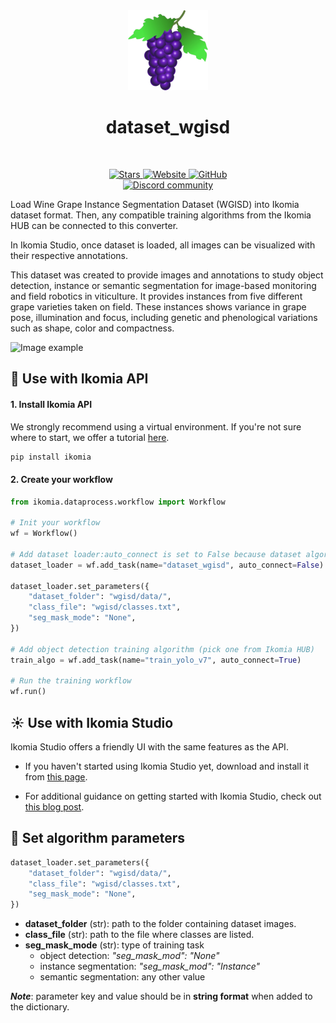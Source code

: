 <div align="center">
  <img src="https://raw.githubusercontent.com/Ikomia-hub/dataset_wgisd/main/icons/wgisd.png" alt="Algorithm icon">
  <h1 align="center">dataset_wgisd</h1>
</div>
<br />
<p align="center">
    <a href="https://github.com/Ikomia-hub/dataset_wgisd">
        <img alt="Stars" src="https://img.shields.io/github/stars/Ikomia-hub/dataset_wgisd">
    </a>
    <a href="https://app.ikomia.ai/hub/">
        <img alt="Website" src="https://img.shields.io/website/http/app.ikomia.ai/en.svg?down_color=red&down_message=offline&up_message=online">
    </a>
    <a href="https://github.com/Ikomia-hub/dataset_wgisd/blob/main/LICENSE.md">
        <img alt="GitHub" src="https://img.shields.io/github/license/Ikomia-hub/dataset_wgisd.svg?color=blue">
    </a>    
    <br>
    <a href="https://discord.com/invite/82Tnw9UGGc">
        <img alt="Discord community" src="https://img.shields.io/badge/Discord-white?style=social&logo=discord">
    </a> 
</p>

Load Wine Grape Instance Segmentation Dataset (WGISD) into Ikomia dataset format. Then, any compatible training algorithms from the Ikomia HUB can be connected to this converter.

In Ikomia Studio, once dataset is loaded, all images can be visualized with their respective annotations.

This dataset was created to provide images and annotations to study object detection, instance or semantic segmentation for image-based monitoring and field robotics in viticulture. It provides instances from five different grape varieties taken on field. These instances shows variance in grape pose, illumination and focus, including genetic and phenological variations such as shape, color and compactness.

![Image example](https://raw.githubusercontent.com/Ikomia-hub/dataset_wgisd/feat/new_readme/icons/example.jpg)

## :rocket: Use with Ikomia API

#### 1. Install Ikomia API

We strongly recommend using a virtual environment. If you're not sure where to start, we offer a tutorial [here](https://www.ikomia.ai/blog/a-step-by-step-guide-to-creating-virtual-environments-in-python).

```sh
pip install ikomia
```

#### 2. Create your workflow

```python
from ikomia.dataprocess.workflow import Workflow

# Init your workflow
wf = Workflow()

# Add dataset loader:auto_connect is set to False because dataset algorithms don't have any input
dataset_loader = wf.add_task(name="dataset_wgisd", auto_connect=False)

dataset_loader.set_parameters({
    "dataset_folder": "wgisd/data/",
    "class_file": "wgisd/classes.txt",
    "seg_mask_mode": "None",
})

# Add object detection training algorithm (pick one from Ikomia HUB)
train_algo = wf.add_task(name="train_yolo_v7", auto_connect=True)

# Run the training workflow
wf.run()

```

## :sunny: Use with Ikomia Studio

Ikomia Studio offers a friendly UI with the same features as the API.

- If you haven't started using Ikomia Studio yet, download and install it from [this page](https://www.ikomia.ai/studio).

- For additional guidance on getting started with Ikomia Studio, check out [this blog post](https://www.ikomia.ai/blog/how-to-get-started-with-ikomia-studio).

## :pencil: Set algorithm parameters

```python
dataset_loader.set_parameters({
    "dataset_folder": "wgisd/data/",
    "class_file": "wgisd/classes.txt",
    "seg_mask_mode": "None",
})
```
- **dataset_folder** (str): path to the folder containing dataset images.
- **class_file** (str): path to the file where classes are listed.
- **seg_mask_mode** (str): type of training task
    - object detection: *"seg_mask_mod": "None"*
    - instance segmentation: *"seg_mask_mod": "Instance"*
    - semantic segmentation: any other value

***Note***: parameter key and value should be in **string format** when added to the dictionary.
